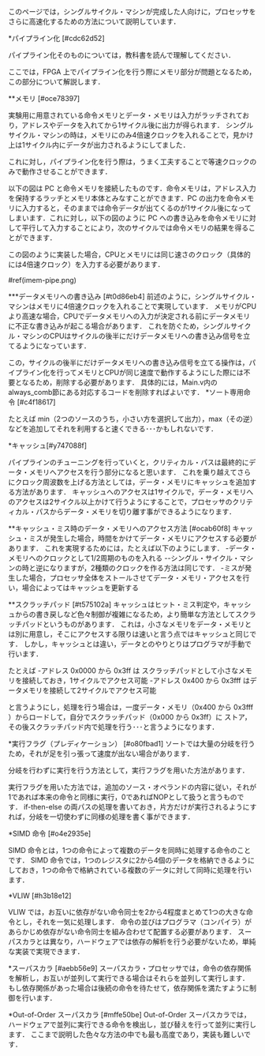 このページでは，シングルサイクル・マシンが完成した人向けに，プロセッサをさらに高速化するための方法について説明しています．


*パイプライン化 [#cdc62d52]

パイプライン化そのものについては，教科書を読んで理解してください．

ここでは，FPGA 上でパイプライン化を行う際にメモリ部分が問題となるため，この部分について解説します．

**メモリ [#oce78397]

実験用に用意されている命令メモリとデータ・メモリは入力がラッチされており，アドレスやデータを入れてから1サイクル後に出力が得られます．
シングルサイクル・マシンの時は，メモリにのみ4倍速クロックを入れることで，見かけ上は1サイクル内にデータが出力されるようにしてました．

これに対し，パイプライン化を行う際は，うまく工夫することで等速クロックのみで動作させることができます．

以下の図は PC と命令メモリを接続したものです．命令メモリは，アドレス入力を保持するラッチとメモリ本体とみなすことができます．PC の出力を命令メモリに入力すると，そのままでは命令データが出てくるのが1サイクル後になってしまいます．これに対し，以下の図のように PC への書き込みを命令メモリに対して平行して入力することにより，次のサイクルでは命令メモリの結果を得ることができます．

この図のように実装した場合，CPUとメモリには同じ速さのクロック（具体的には4倍速クロック）を入力する必要があります．

#ref(imem-pipe.png)

***データメモリへの書き込み [#t0d86eb4]
前述のように，シングルサイクル・マシンはメモリに4倍速クロックを入れることで実現しています．
メモリがCPUより高速な場合，CPUでデータメモリへの入力が決定される前にデータメモリに不正な書き込みが起こる場合があります．
これを防ぐため，シングルサイクル・マシンのCPUはサイクルの後半にだけデータメモリへの書き込み信号を立てるようになっています．

この，サイクルの後半にだけデータメモリへの書き込み信号を立てる操作は，パイプライン化を行ってメモリとCPUが同じ速度で動作するようにした際には不要となるため，削除する必要があります．
具体的には，Main.v内のalways_comb節にある対応するコードを削除すればよいです．
*ソート専用命令 [#c4f18617]

たとえば min（2つのソースのうち，小さい方を選択して出力），max（その逆）などを追加してそれを利用すると速くできる･･･かもしれないです．

*キャッシュ[#y747088f]

パイプラインのチューニングを行っていくと，クリティカル・パスは最終的にデータ・メモリへアクセスを行う部分になると思います．
これを乗り越えてさらにクロック周波数を上げる方法としては，データ・メモリにキャッシュを追加する方法があります．
キャッシュへのアクセスは1サイクルで，データ・メモリへのアクセスは2サイクル以上かけて行うようにすることで，プロセッサのクリティカル・パスからデータ・メモリを切り離す事ができるようになります．

**キャッシュ・ミス時のデータ・メモリへのアクセス方法 [#ocab60f8]
キャッシュ・ミスが発生した場合，時間をかけてデータ・メモリにアクセスする必要があります．
これを実現するためには，たとえば以下のようにします．
-データ・メモリへのクロックとして1/2周期のものを入れる
--シングル・サイクル・マシンの時と逆になりますが，2種類のクロックを作る方法は同じです．
-ミスが発生した場合，プロセッサ全体をストールさせてデータ・メモリ・アクセスを行い，場合によってはキャッシュを更新する

**スクラッチパッド [#t575102a]
キャッシュはヒット・ミス判定や，キャッシュからの書き戻しなど色々制御が複雑になるため，より簡単な方法としてスクラッチパッドというものがあります．
これは，小さなメモリをデータ・メモリとは別に用意し，そこにアクセスする限りは速いと言う点ではキャッシュと同じです．
しかし，キャッシュとは違い，データとのやりとりはプログラマが手動で行います．

たとえば
-アドレス 0x0000 から 0x3ff は スクラッチパッドとして小さなメモリを接続しておき，1サイクルでアクセス可能
-アドレス 0x400 から 0x3fff はデータメモリを接続して2サイクルでアクセス可能

と言うようにし，処理を行う場合は，一度データ・メモリ（0x400 から 0x3fff ）からロードして，自分でスクラッチパッド（0x000 から 0x3ff）に ストア，その後スクラッチパッド内で処理を行う･･･と言うようになります．

*実行フラグ（プレディケーション） [#o80fbad1]
ソートでは大量の分岐を行うため，それが足を引っ張って速度が出ない場合があります．

分岐を行わずに実行を行う方法として，実行フラグを用いた方法があります．

実行フラグを用いた方法では，追加のソース・オペランドの内容に従い，それが1であれば本来の命令と同様に実行，0であればNOPとして扱うと言うものです．
if-then-else の両パスの処理を書いておき，片方だけが実行されるようにすれば，分岐を一切使わずに同様の処理を書く事ができます．


*SIMD 命令 [#o4e2935e]

SIMD 命令とは，1つの命令によって複数のデータを同時に処理する命令のことです．
SIMD 命令では，1つのレジスタに2から4個のデータを格納できるようにしておき，1つの命令で格納されている複数のデータに対して同時に処理を行います．

*VLIW [#h3b18e12]

VLIW では，お互いに依存がない命令同士を2から4程度まとめて1つの大きな命令とし，それを一気に処理します．
命令の並びはプログラマ（コンパイラ）があらかじめ依存がない命令同士を組み合わせて配置する必要があります．
スーパスカラとは異なり，ハードウェアでは依存の解析を行う必要がないため，単純な実装で実現できます．

*スーパスカラ [#aebb56e9]
スーパスカラ・プロセッサでは，命令の依存関係を解析し，お互いが並列して実行できる場合はそれらを並列して実行します．
もし依存関係があった場合は後続の命令を待たせて，依存関係を満たすように制御を行います．


*Out-of-Order スーパスカラ [#mffe50be]
Out-of-Order スーパスカラでは，ハードウェアで並列に実行できる命令を検出し，並び替えを行って並列に実行します．
ここまで説明した色々な方法の中でも最も高度であり，実装も難しいです．
